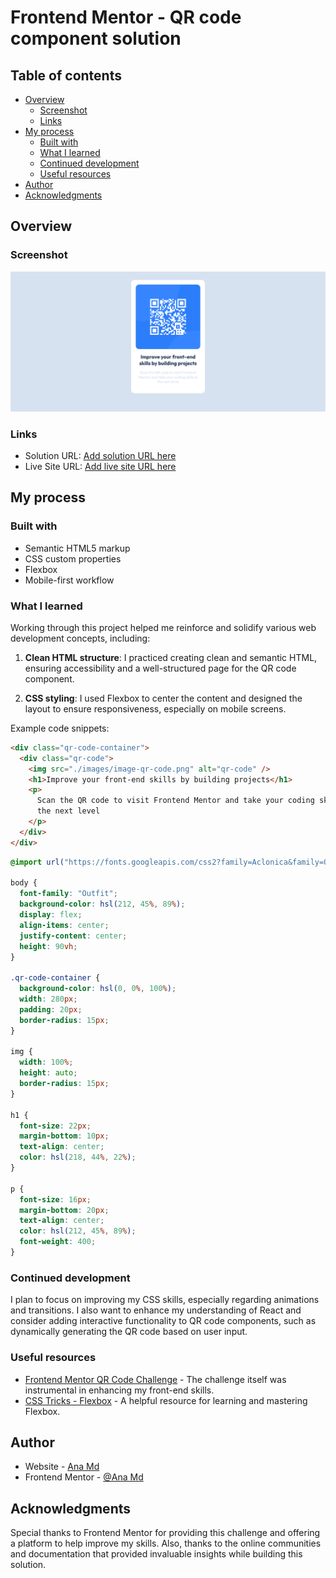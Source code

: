 # Frontend Mentor - QR code component solution

## Table of contents

- [Overview](#overview)
  - [Screenshot](#screenshot)
  - [Links](#links)
- [My process](#my-process)
  - [Built with](#built-with)
  - [What I learned](#what-i-learned)
  - [Continued development](#continued-development)
  - [Useful resources](#useful-resources)
- [Author](#author)
- [Acknowledgments](#acknowledgments)

## Overview

### Screenshot

![](./screenshot.png)

### Links

- Solution URL: [Add solution URL here](https://your-solution-url.com)
- Live Site URL: [Add live site URL here](https://your-live-site-url.com)

## My process

### Built with

- Semantic HTML5 markup
- CSS custom properties
- Flexbox
- Mobile-first workflow

### What I learned

Working through this project helped me reinforce and solidify various web development concepts, including:

1. **Clean HTML structure**: I practiced creating clean and semantic HTML, ensuring accessibility and a well-structured page for the QR code component.

2. **CSS styling**: I used Flexbox to center the content and designed the layout to ensure responsiveness, especially on mobile screens.

Example code snippets:

```html
<div class="qr-code-container">
  <div class="qr-code">
    <img src="./images/image-qr-code.png" alt="qr-code" />
    <h1>Improve your front-end skills by building projects</h1>
    <p>
      Scan the QR code to visit Frontend Mentor and take your coding skills to
      the next level
    </p>
  </div>
</div>
```

```css
@import url("https://fonts.googleapis.com/css2?family=Aclonica&family=Outfit:wght@100..900&family=Poppins:ital,wght@0,100;0,200;0,300;0,400;0,500;0,600;0,700;0,800;0,900;1,100;1,200;1,300;1,400;1,500;1,600;1,700;1,800;1,900&display=swap");

body {
  font-family: "Outfit";
  background-color: hsl(212, 45%, 89%);
  display: flex;
  align-items: center;
  justify-content: center;
  height: 90vh;
}

.qr-code-container {
  background-color: hsl(0, 0%, 100%);
  width: 280px;
  padding: 20px;
  border-radius: 15px;
}

img {
  width: 100%;
  height: auto;
  border-radius: 15px;
}

h1 {
  font-size: 22px;
  margin-bottom: 10px;
  text-align: center;
  color: hsl(218, 44%, 22%);
}

p {
  font-size: 16px;
  margin-bottom: 20px;
  text-align: center;
  color: hsl(212, 45%, 89%);
  font-weight: 400;
}
```

### Continued development

I plan to focus on improving my CSS skills, especially regarding animations and transitions. I also want to enhance my understanding of React and consider adding interactive functionality to QR code components, such as dynamically generating the QR code based on user input.

### Useful resources

- [Frontend Mentor QR Code Challenge](https://www.frontendmentor.io/challenges/qr-code-component-iux_sIO_H) - The challenge itself was instrumental in enhancing my front-end skills.
- [CSS Tricks - Flexbox](https://css-tricks.com/snippets/css/a-guide-to-flexbox/) - A helpful resource for learning and mastering Flexbox.

## Author

- Website - [Ana Md](https://www.your-site.com)
- Frontend Mentor - [@Ana Md](https://www.frontendmentor.io/profile/AnaMdTech)

## Acknowledgments

Special thanks to Frontend Mentor for providing this challenge and offering a platform to help improve my skills. Also, thanks to the online communities and documentation that provided invaluable insights while building this solution.
